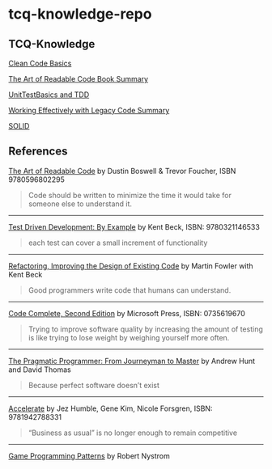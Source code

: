 # tcq-knowledge-repo

## TCQ-Knowledge

[Clean Code Basics](https://github.com/venu-shastri/tcq-knowledge-repo/blob/main/Clean-Code-Basics.md)

[The Art of Readable Code Book Summary](https://github.com/venu-shastri/tcq-knowledge-repo/blob/main/Art%20of%20Readable%20Code.md)

[UnitTestBasics and TDD](https://github.com/venu-shastri/tcq-knowledge-repo/blob/main/Unit%20Test%20and%20TDD.md)

[Working Effectively with Legacy Code Summary](https://github.com/venu-shastri/tcq-knowledge-repo/blob/main/Working%20Effectively%20with%20Legacy%20Code.md)

[SOLID](https://github.com/venu-shastri/tcq-knowledge-repo/blob/main/SOLID.md)

## References

[The Art of Readable Code](https://www.oreilly.com/library/view/the-art-of/9781449318482/) by Dustin Boswell & Trevor Foucher, ISBN 9780596802295

>Code should be written to minimize the time it would take for someone else to
>understand it.

---

[Test Driven Development: By Example](https://www.oreilly.com/library/view/test-driven-development/0321146530/)
by Kent Beck, ISBN: 9780321146533

>each test can cover a small increment of functionality

---

[Refactoring, Improving the Design of Existing Code](https://martinfowler.com/books/refactoring.html) by Martin Fowler with Kent Beck

>Good programmers write code that humans can understand.

---

[Code Complete, Second Edition](https://www.oreilly.com/library/view/code-complete-second/0735619670/) by Microsoft Press,
ISBN: 0735619670

> Trying to improve software quality by increasing the amount of testing is like trying to lose weight by weighing yourself more often.

---

[The Pragmatic Programmer: From Journeyman to Master](https://www.oreilly.com/library/view/the-pragmatic-programmer/020161622X/)
by Andrew Hunt and David Thomas

>Because perfect software doesn’t exist

---

[Accelerate](https://www.oreilly.com/library/view/accelerate/9781457191435/)
by Jez Humble, Gene Kim, Nicole Forsgren,
ISBN: 9781942788331

>“Business as usual” is no longer enough to remain competitive

---

[Game Programming Patterns](https://gameprogrammingpatterns.com/)
by Robert Nystrom
